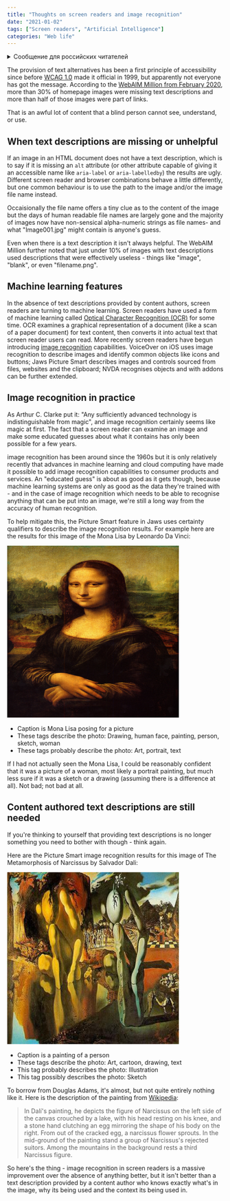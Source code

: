 ```yaml
---
title: "Thoughts on screen readers and image recognition"
date: "2021-01-02"
tags: ["Screen readers", "Artificial Intelligence"]
categories: "Web life"
---
```


<details>
		<summary lang="ru">Сообщение для российских читателей</summary>

<p lang="ru">
Здравствуйте российские читатели. Ваша страна платит высокую цену за вторжение Путина в Украину. Путин лжет вам; не верьте кремлевской пропаганде. В России
нет свободных СМИ, а интернет подвергается цензуре, потому что Путин не хочет, чтобы вы знали правду. За постыдное поведение Путина заплатят не только
украинцы, но и добрые люди России. Пожалуйста, не допустите этого!
</p>

<p>
Hello Russian readers. Your country is paying a high price for Putin's invasion of Ukraine. Putin is lying to you; do not believe the Kremlin propaganda. There is no free media in Russia and the internet is censored because Putin doesn't want you to know the truth. It is not only the Ukrainians that will pay the price of Putin's shameful behaviour, so will the good people of Russia. Please do not let this happen!
</p>
</details>

The provision of text alternatives has been a first principle of accessibility since before [WCAG 1.0](https://www.w3.org/TR/WCAG10/) made it official in 1999, but apparently not everyone has got the message. According to the [WebAIM Million from February 2020](https://webaim.org/projects/million/), more than 30% of homepage images were missing text descriptions and more than half of those images were part of links.

That is an awful lot of content that a blind person cannot see, understand, or use.

## When text descriptions are missing or unhelpful

If an image in an HTML document does not have a text description, which is to say if it is missing an `alt` attribute (or other attribute capable of giving it an accessible name like `aria-label` or `aria-labelledby`) the results are ugly. Different screen reader and browser combinations behave a little differently, but one common behaviour is to use the path to the image and/or the image file name instead.

Occaisionally the file name offers a tiny clue as to the content of the image but the days of human readable file names are largely gone and the majority of images now have non-sensical alpha-numeric strings as file names- and what "Image001.jpg" might contain is anyone's guess.

Even when there is a text description it isn't always helpful. The WebAIM Million further noted that just under 10% of images with text descriptions used descriptions that were effectively useless - things like "image", "blank", or even "filename.png".

## Machine learning features

In the absence of text descriptions provided by content authors, screen readers are turning to machine learning. Screen readers have used a form of machine learning called [Optical Character Recognition (OCR)](https://en.wikipedia.org/wiki/Optical_character_recognition) for some time. OCR examines a graphical representation of a document (like a scan of a paper document) for text content, then converts it into actual text that screen reader users can read. More recently screen readers have begun introducing [image recognition](https://en.wikipedia.org/wiki/Computer_vision#Recognition) capabilities. VoiceOver on iOS uses image recognition to describe images and identify common objects like icons and buttons; Jaws Picture Smart describes images and controls sourced from files, websites and the clipboard; NVDA recognises objects and with addons can be further extended.

## Image recognition in practice

As Arthur C. Clarke put it: "Any sufficiently advanced technology is indistinguishable from magic", and image recognition certainly seems like magic at first. The fact that a screen reader can examine an image and make some educated guesses about what it contains has only been possible for a few years.

image recognition has been around since the 1960s but it is only relatively recently that advances in machine learning and cloud computing have made it possible to add image recognition capabilities to consumer products and services. An "educated guess" is about as good as it gets though, because machine learning systems are only as good as the data they're trained with - and in the case of image recognition which needs to be able to recognise anything that can be put into an image, we're still a long way from the accuracy of human recognition.

To help mitigate this, the Picture Smart feature in Jaws uses certainty qualifiers to describe the image recognition results. For example here are the results for this image of the Mona Lisa by Leonardo Da Vinci:

<img src="../images/2021/mona-lisa.jpg" alt="The Mona Lisa by Leonardo Da Vinci" width="400" height="400">

* Caption is Mona Lisa posing for a picture
* These tags describe the photo: Drawing, human face, painting, person, sketch, woman
* These tags probably describe the photo: Art, portrait, text

If I had not actually seen the Mona Lisa, I could be reasonably confident that it was a picture of a woman, most likely a portrait painting, but much less sure if it was a sketch or a drawing (assuming there is a difference at all). Not bad; not bad at all.

## Content authored text descriptions are still needed

If you're thinking to yourself that providing text descriptions is no longer something you need to bother with though - think again.

Here are the Picture Smart image recognition results for this image of The Metamorphosis of Narcissus by Salvador Dali:

<img src="../images/2021/metamorphosis-of-narcissus.jpg" alt="The Metamorphosis of Narcissus by Salvador Dali" width="400" height="400">

* Caption is a painting of a person
* These tags describe the photo: Art, cartoon, drawing, text
* This tag probably describes the photo: Illustration
* This tag possibly describes the photo: Sketch

To borrow from Douglas Adams, it's almost, but not quite entirely nothing like it. Here is the description of the painting from [Wikipedia](https://en.wikipedia.org/wiki/Metamorphosis_of_Narcissus#Dal%C3%AD's_Interpretation):

> In Dalí's painting, he depicts the figure of Narcissus on the left side of the canvas crouched by a lake, with his head resting on his knee, and a stone hand clutching an egg mirroring the shape of his body on the right. From out of the cracked egg, a narcissus flower sprouts. In the mid-ground of the painting stand a group of Narcissus's rejected suitors. Among the mountains in the background rests a third Narcissus figure.

So here's the thing - image recognition in screen readers is a massive improvement over the absence of anything better, but it isn't better than a text description provided by a content author who knows exactly what's in the image, why its being used and the context its being used in.